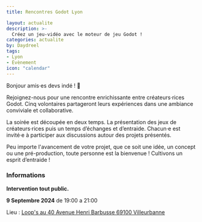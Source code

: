 ```yaml
---
title: Rencontres Godot Lyon

layout: actualite
description: >-
  Créez un jeu-vidéo avec le moteur de jeu Godot !
categories: actualite
by: Daydreel
tags:
- Lyon
- Évènement
icon: "calendar"
---
```

Bonjour amis·es devs indé ! 🙂

Rejoignez-nous pour une rencontre enrichissante entre créateurs·rices Godot. Cinq volontaires partageront leurs expériences dans une ambiance conviviale et collaborative.

La soirée est découpée en deux temps. La présentation des jeux de créateurs·rices puis un temps d’échanges et d’entraide. Chacun·e est invité·e à participer aux discussions autour des projets présentés.

Peu importe l'avancement de votre projet, que ce soit une idée, un concept ou une pré-production, toute personne est la bienvenue !
Cultivons un esprit d’entraide !

### Informations
**Intervention tout public.**

**9 Septembre 2024** de 19:00 a 21:00

Lieu : [Loop's au 40 Avenue Henri Barbusse 69100 Villeurbanne](https://maps.app.goo.gl/vapJCM4RyMo9MCtXA)
